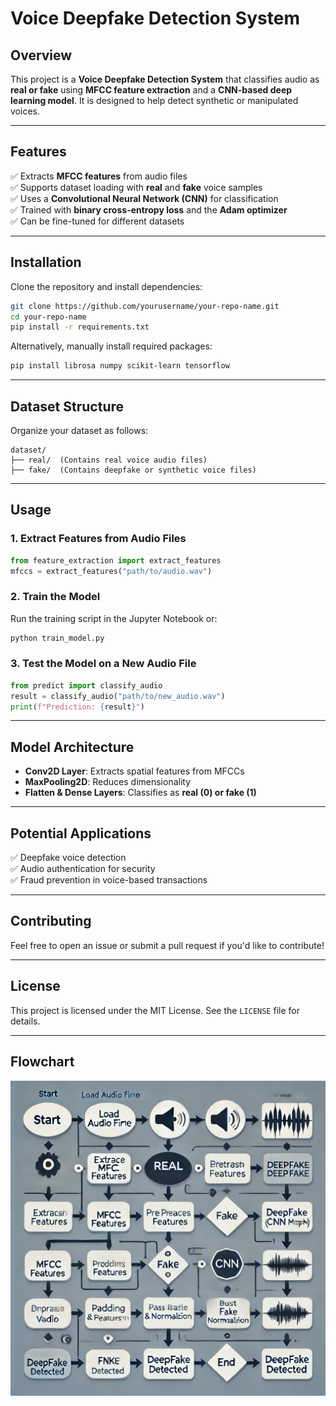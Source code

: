 # **Voice Deepfake Detection System**

## **Overview**
This project is a **Voice Deepfake Detection System** that classifies audio as **real or fake** using **MFCC feature extraction** and a **CNN-based deep learning model**. It is designed to help detect synthetic or manipulated voices.

---

## **Features**
✅ Extracts **MFCC features** from audio files  
✅ Supports dataset loading with **real** and **fake** voice samples  
✅ Uses a **Convolutional Neural Network (CNN)** for classification  
✅ Trained with **binary cross-entropy loss** and the **Adam optimizer**  
✅ Can be fine-tuned for different datasets  

---

## **Installation**
Clone the repository and install dependencies:

```bash
git clone https://github.com/yourusername/your-repo-name.git
cd your-repo-name
pip install -r requirements.txt
```

Alternatively, manually install required packages:  
```bash
pip install librosa numpy scikit-learn tensorflow
```

---

## **Dataset Structure**
Organize your dataset as follows:

```
dataset/
├── real/  (Contains real voice audio files)
├── fake/  (Contains deepfake or synthetic voice files)
```

---

## **Usage**  

### **1. Extract Features from Audio Files**  
```python
from feature_extraction import extract_features
mfccs = extract_features("path/to/audio.wav")
```

### **2. Train the Model**  
Run the training script in the Jupyter Notebook or:
```python
python train_model.py
```

### **3. Test the Model on a New Audio File**  
```python
from predict import classify_audio
result = classify_audio("path/to/new_audio.wav")
print(f"Prediction: {result}")
```

---

## **Model Architecture**  
- **Conv2D Layer**: Extracts spatial features from MFCCs  
- **MaxPooling2D**: Reduces dimensionality  
- **Flatten & Dense Layers**: Classifies as **real (0) or fake (1)**  

---

## **Potential Applications**  
✅ Deepfake voice detection  
✅ Audio authentication for security  
✅ Fraud prevention in voice-based transactions  

---

## **Contributing**  
Feel free to open an issue or submit a pull request if you'd like to contribute!  

---

## **License**  
This project is licensed under the MIT License. See the `LICENSE` file for details.

---

## Flowchart
![Flowchart](8bb092e4803d1672544c7fc7bb7354a5844cbf59452d31847c5f3da3b61473a5.png)
